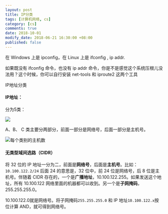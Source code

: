 ```yaml
---
layout: post
title: IP分类
tags: [计算机网络, cs]
category: [cs]
comments: true
date: 2018-10-01
modify_date: 2018-06-21 16:30:00 +08:00
published: false
---
```


在 Windows 上是 ipconfig，在 Linux 上是 ifconfig , ip addr.

如果既没有 ifconfig 命令，也没有 ip addr 命令，你是不是感觉这个系统压根儿没法用？这个时候，你可以自行安装 net-tools 和 iproute2 这两个工具

IP地址分类


#### IP地址：

分为5类：

![](https://cdn.jsdelivr.net/gh/gongchunru/image/img/65893557ly1fs2pw607yxj20ua0cqgmb.jpg)

A、B、 C 类主要分两部分，前面一部分是网络号，后面一部分是主机号。

![每个类别的主机数](https://cdn.jsdelivr.net/gh/gongchunru/image/img/65893557ly1fs2pybydthj21080aa40d.jpg)



#### 无类型域间选路（CIDR）

将 32 位的 IP 地址一分为二，前面是**网络号**，后面是**主机号**。比如：`10.100.122.2/24` 后面 24 的意思是，32 位中，前 24 位是网络号，后 8 位是主机号。伴随着 CIDR 存在的，一个是**广播地址**，10.100.122.255。如果发送这个地址，所有 10.100.122 网络里面的机器都可以收到。另一个是**子网掩码**，255.255.255.0。

10.100.122.0就是网络号。将子网掩码`255.255.255.0` 和 IP 地址`10.100.122.x`按位计算 AND，就可得到网络号。